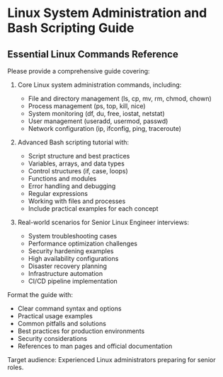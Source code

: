 # Linux System Administration and Bash Scripting Guide

## Essential Linux Commands Reference

Please provide a comprehensive guide covering:

1. Core Linux system administration commands, including:
   - File and directory management (ls, cp, mv, rm, chmod, chown)
   - Process management (ps, top, kill, nice)
   - System monitoring (df, du, free, iostat, netstat)
   - User management (useradd, usermod, passwd)
   - Network configuration (ip, ifconfig, ping, traceroute)

2. Advanced Bash scripting tutorial with:
   - Script structure and best practices
   - Variables, arrays, and data types
   - Control structures (if, case, loops)
   - Functions and modules
   - Error handling and debugging
   - Regular expressions
   - Working with files and processes
   - Include practical examples for each concept

3. Real-world scenarios for Senior Linux Engineer interviews:
   - System troubleshooting cases
   - Performance optimization challenges 
   - Security hardening examples
   - High availability configurations
   - Disaster recovery planning
   - Infrastructure automation
   - CI/CD pipeline implementation

Format the guide with:
- Clear command syntax and options
- Practical usage examples
- Common pitfalls and solutions
- Best practices for production environments
- Security considerations
- References to man pages and official documentation

Target audience: Experienced Linux administrators preparing for senior roles.